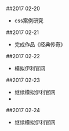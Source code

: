 ##2017 02-20
* css案例研究

##2017 02-21
* 完成作品《经典传奇》

##2017 02-22
* 模拟伊利官网

##2017 02-23
* 继续模拟伊利官网
* 
##2017 02-24
* 继续模拟伊利官网

